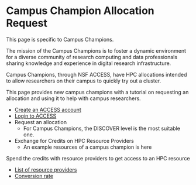 # Campus Champion Allocation Request

This page is specific to Campus Champions.

The mission of the Campus Champions is to foster a dynamic environment for a diverse community of research computing and data professionals sharing knowledge and experience in digital research infrastructure.

Campus Champions, through NSF ACCESS, have HPC allocations intended to allow researchers on their campus to quickly try out a cluster.

This page provides new campus champions with a tutorial on requesting an allocation and using it to help with campus researchers. 

- [Create an ACCESS account](#)
- [Login to ACCESS](https://registry.access-ci.org/registry/)
- Request an allocation
  - For Campus Champions, the DISCOVER level is the most suitable one.
- Exchange for Credits on HPC Resource Providers
  - An example resources of a campus champion is here

Spend the credits with resource providers to get access to an HPC resource
- [List of resource providers](https://allocations.access-ci.org/resources)
- [Conversion rate](https://allocations.access-ci.org/exchange_calculator)

